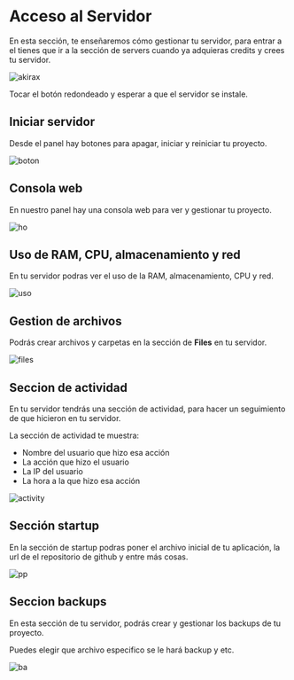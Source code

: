 # Acceso al Servidor

En esta sección, te enseñaremos cómo gestionar tu servidor, para entrar a el tienes que ir a la sección de servers cuando ya adquieras credits y crees tu servidor.

![akirax](https://files.catbox.moe/q69z3u.png)

Tocar el botón redondeado y esperar a que el servidor se instale.

## Iniciar servidor

Desde el panel hay botones para apagar, iniciar y reiniciar tu proyecto.

![boton](https://files.catbox.moe/dmp4k5.png)

## Consola web

En nuestro panel hay una consola web para ver y gestionar tu proyecto.

![ho](https://files.catbox.moe/fxtfrz.jpg)

## Uso de RAM, CPU, almacenamiento y red

En tu servidor podras ver el uso de la RAM, almacenamiento, CPU y red.

![uso](https://files.catbox.moe/04nj0h.jpg)

## Gestion de archivos

Podrás crear archivos y carpetas en la sección de **Files** en tu servidor.

![files](https://files.catbox.moe/plipzv.jpg)

## Seccion de actividad

En tu servidor tendrás una sección de actividad, para hacer un seguimiento de que hicieron en tu servidor. 

La sección de actividad te muestra:

- Nombre del usuario que hizo esa acción 
- La acción que hizo el usuario
- La IP del usuario
- La hora a la que hizo esa acción 

![activity](https://files.catbox.moe/gbvyb2.jpg)

## Sección startup

En la sección de startup podras poner el archivo inicial de tu aplicación, la url de el repositorio de github y entre más cosas.

![pp](https://files.catbox.moe/flrj83.jpg)

## Seccion backups 

En esta sección de tu servidor, podrás crear y gestionar los backups de tu proyecto.

Puedes elegir que archivo especifico se le hará backup y etc.

![ba](https://files.catbox.moe/uvir20.jpg)
